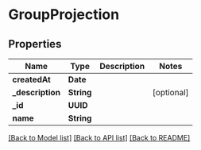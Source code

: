 # GroupProjection

## Properties
Name | Type | Description | Notes
------------ | ------------- | ------------- | -------------
**createdAt** | **Date** |  | 
**_description** | **String** |  | [optional] 
**_id** | **UUID** |  | 
**name** | **String** |  | 

[[Back to Model list]](../README#documentation-for-models) [[Back to API list]](../README#documentation-for-api-endpoints) [[Back to README]](../README)


